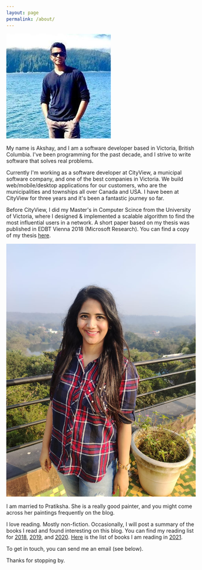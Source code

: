 ```yaml
---
layout: page
permalink: /about/
---
```


<div class="about-img centered">
<a href="/images/AK.jpeg">
<img src="/images/AK.jpeg">
</a>
</div>

My name is Akshay, and I am a software developer based in Victoria, British Columbia. I've been programming for the past decade, and I strive to write software that solves real problems.

Currently I'm working as a software developer at CityView, a municipal software company, and one of the best companies in Victoria. We build web/mobile/desktop applications for our customers, who are the municipalities and townships all over Canada and USA. I have been at CityView for three years and it's been a fantastic journey so far. 

Before CityView, I did my Master's in Computer Scince from the University of Victoria, where I designed & implemented a scalable algorithm to find the most influential users in a network. A short paper based on my thesis was published in EDBT Vienna 2018 (Microsoft Research). You can find a copy of my thesis [here](https://dspace.library.uvic.ca//handle/1828/8885). 

<div class="about-img centered">
<a href="/images/Pratiksha.jpeg">
<img src="/images/Pratiksha.jpeg">
</a>
</div>

I am married to Pratiksha. She is a really good painter, and you might come across her paintings frequently on the blog.  

I love reading. Mostly non-fiction. Occasionally, I will post a summary of the books I read and found interesting on this blog. You can find my reading list for [2018](/books-I-read-in-2018), [2019](/books-I-read-in-2019), and [2020](https://public.3.basecamp.com/p/ZrVdP4oJC25YU3udUsUx24QL). [Here](https://public.3.basecamp.com/p/eyqQGbQ2ZqMEWRrmw6x19XGN) is the list of books I am reading in [2021](https://public.3.basecamp.com/p/eyqQGbQ2ZqMEWRrmw6x19XGN). 

To get in touch, you can send me an email (see below).

Thanks for stopping by.

